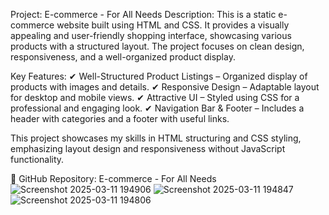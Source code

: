 Project: E-commerce - For All Needs
Description:
This is a static e-commerce website built using HTML and CSS. It provides a visually appealing and user-friendly shopping interface, showcasing various products with a structured layout. The project focuses on clean design, responsiveness, and a well-organized product display.

Key Features:
✔ Well-Structured Product Listings – Organized display of products with images and details.
✔ Responsive Design – Adaptable layout for desktop and mobile views.
✔ Attractive UI – Styled using CSS for a professional and engaging look.
✔ Navigation Bar & Footer – Includes a header with categories and a footer with useful links.

This project showcases my skills in HTML structuring and CSS styling, emphasizing layout design and responsiveness without JavaScript functionality.

🔗 GitHub Repository: E-commerce - For All Needs![Screenshot 2025-03-11 194906](https://github.com/user-attachments/assets/c887bbe1-e46a-42aa-9197-6c2d899b7908)
![Screenshot 2025-03-11 194847](https://github.com/user-attachments/assets/c4132c21-7a2d-4d94-b74e-6d40d3a88c85)
![Screenshot 2025-03-11 194806](https://github.com/user-attachments/assets/13436b74-f7b6-491c-bda7-e73060aa8f05)
